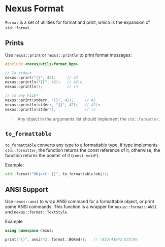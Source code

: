 # Nexus Format

`Format` is a set of utilities for format and print, which is the expansion of `std::format`.

## Prints

Use `nexus::print` or `nexus::println` to print format messages:

```cpp
#include <nexus/utils/format.hpp>

// To stdout
nexus::print("{}", 42);     // 42
nexus::println("{}", 42);   // 42\n
nexus::println();           // \n

// To any FILE*
nexus::print(stderr, "{}", 42);     // 42
nexus::println(stderr, "{}", 42);   // 42\n
nexus::println(stderr);             // \n
```

> Any object in the arguments list should implement the `std::formatter`.

## `to_formattable`

`to_formattable` converts any type to a formattable type, if type implements `std::formatter`, the function returns the const reference of it, otherwise, the function returns the pointer of it (`const void*`).

Example:

```cpp
std::format("Object: {}", to_formattable(obj));
```

## ANSI Support

Use `nexus::ansi` to wrap ANSI command for a formattable object, or print some ANSI commands. This function is a wrapper for `nexus::format::ANSI` and `nexus::format::TextStyle`.

Example

```cpp
using namespace nexus;

print("{}", ansi(42, format::BGRed));   // \033[41m42\033[0m
```
